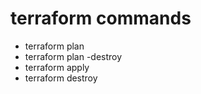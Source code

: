 # terraform commands
- terraform plan
- terraform plan -destroy
- terraform apply
- terraform destroy